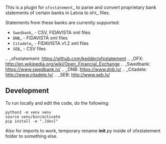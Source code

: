 This is a plugin for `ofxstatement`_ to parse and convert proprietary bank statements of certain banks in Latvia to `OFX`_ files.

Statements from these banks are currently supported:

* `Swedbank`_ - CSV, FIDAVISTA xml files
* `DNB`_ - FIDAVISTA xml files
* `Citadele`_ - FIDAVISTA v1.2 xml files
* `SEB`_ - CSV files

.. _ofxstatement: https://github.com/kedder/ofxstatement
.. _OFX: http://en.wikipedia.org/wiki/Open_Financial_Exchange
.. _Swedbank: https://www.swedbank.lv/
.. _DNB: https://www.dnb.lv/
.. _Citadele: http://www.citadele.lv/
.. _SEB: http://www.seb.lv/


## Development
To run locally and edit the code, do the following:
```
python3 -m venv venv
source venv/bin/activate
pip install -e ".[dev]"
```

Also for imports to work, temporary rename __init__.py inside of ofxstatement folder to something else.
